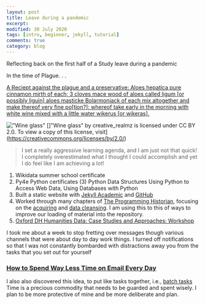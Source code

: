 ```yaml
---
layout: post
title: Leave during a pandemic
excerpt:
modified: 30 July 2020
tags: [intro, beginner, jekyll, tutorial]
comments: true
category: blog
---
```


Reflecting back on the first half of a Study leave during a pandemic

In the time of Plague. . .

[A Reciept against the plague and a preservative:
Aloes hepatica pure cinnamon mirth of each; 3 cloves mace wood of aloes called ligum [or possibly liguin] aloes masticke Bolarmoniack of each mix altogether and make thereof very fine po[tion?]: whereof take early in the morning with white wine mixed with a little water wikerus [or wikeras].](https://www.thekeep.info/letters-from-the-archive-the-great-plague-of-1665-1666/)

 !["Wine glass"](https://flic.kr/p/t4r8d)
[]"Wine glass" by creative_realmz is licensed under CC BY 2.0. To view a copy of this license, visit](https://creativecommons.org/licenses/by/2.0/)

>I set a really aggressive learning agenda, and I am  just not that quick!
I completely overestimated what I thought I could accomplish and yet I do feel like I am achieving a lot!

1. Wikidata summer school certificate
2. Py4e Python certificates (3) Python Data Structures Using Python to Access Web Data, Using Databases with Python
3. Built a static website with [Jekyll Academic](https://ncsu-libraries.github.io/jekyll-academic-docs/documentation/) and [GitHub](https://github.com/Bibliojo)
4. Worked through many chapters of [The Programming Historian](https://programminghistorian.org/),  focusing on the [acquiring](https://programminghistorian.org/en/lessons/?activity=acquiring) and [data cleansing](https://programminghistorian.org/en/lessons/?activity=transforming). I am using this to this of ways to improve our loading of material into the repository.
5. [Oxford DH Humanities Data: Case Studies and Approaches: Workshop](https://www.dhoxss.net/)

I took me about a week to stop fretting over messages though various channels that were about day to day work things.
I turned off notifications so that I was not constantly bombarded with distractions away you from the tasks that you set out for yourself

### [How to Spend Way Less Time on Email Every Day](https://hbr.org/2019/01/how-to-spend-way-less-time-on-email-every-day)

I also also discovered this idea, to put like tasks together, i.e., [batch tasks](https://passionplanner.com/blog/organize-your-day-with-task-batching/)
Time is a precious commodity that needs to be guarded and spent wisely. I plan to be more protective of mine and be more deliberate and plan.
